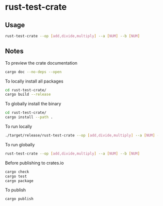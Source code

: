 # rust-test-crate

## Usage

```sh
rust-test-crate --op [add,divide,multiply] --a [NUM] --b [NUM]
```

## Notes

To preview the crate documentation
```sh
cargo doc --no-deps --open
```

To locally install all packages
```sh
cd rust-test-crate/
cargo build --release
```

To globally install the binary
```sh
cd rust-test-crate/
cargo install --path .
```

To run locally
```sh
./target/release/rust-test-crate --op [add,divide,multiply] --a [NUM] --b [NUM]
```

To run globally
```sh
rust-test-crate --op [add,divide,multiply] --a [NUM] --b [NUM]
```

Before publishing to crates.io

```sh
cargo check
cargo test
cargo package
```

To publish

```sh
cargo publish
```
